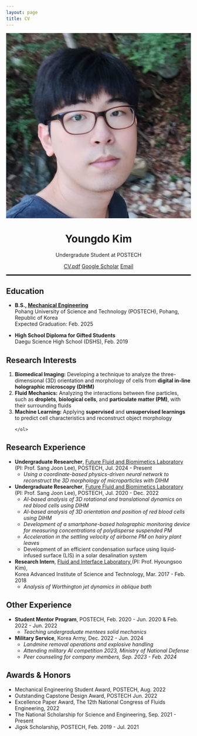 ```yaml
---
layout: page
title: CV
---
```





<div class="profile" style="text-align: center;">
  <img src="/smile2.jpg" alt="Profile Picture" style="display: block; margin: 0 auto;">
  <h1>Youngdo Kim</h1>
  <p>Undergradute Student at POSTECH</p>
  <div class="contact-info">
    <a href="/Curriculum Vitae_YoungdoKim.pdf">CV.pdf</a>
    <a href="https://scholar.google.com/citations?user=hcQTdngAAAAJ&hl=ko">Google Scholar</a>
    <a href="mailto:[youngdokim@postech.ac.kr]">Email</a>
    
  </div>
</div>

<hr style='border : 1.5px solid black;'>

<section>
  <h2>Education</h2>
        
  <!-- B.S. Section -->
  <div class="education-section">
    <ul>
      <li><strong>B.S., <a href="https://me.postech.ac.kr/">Mechanical Engineering</a></strong></li>
      Pohang University of Science and Technology (POSTECH), Pohang, Republic of Korea <br> Expected Graduation: Feb. 2025
      <!-- <br><strong>Overall GPA:</strong> 3.90/4.30 -->
    </ul>
  </div>

  <!-- High School Diploma Section -->
  <div class="education-section">
    <ul>
      <li><strong>High School Diploma for Gifted Students</strong></li>
      Daegu Science High School (DSHS), Feb. 2019
    </ul>
  </div>
</section>

<section>
    <h2>Research Interests</h2>
    <ol>
        <li><strong>Biomedical Imaging:</strong> Developing a technique to analyze the three-dimensional (3D) orientation and morphology of cells from <strong>digital in-line holographic microscopy (DIHM)</strong></li>
        <li><strong>Fluid Mechanics:</strong> Analyzing the interactions between fine particles, such as <strong>droplets</strong>, <strong>biological cells</strong>, and <strong>particulate matter (PM)</strong>, with their surrounding fluids</li>
        <li><strong>Machine Learning:</strong> Applying <strong>supervised</strong> and <strong>unsupervised learnings</strong> to predict cell characteristics and reconstruct object morphology</li>

        
    </ol>
    
</section>

<section>
    <h2>Research Experience</h2>
    <ul class="experience">
        <li><strong>Undergraduate Researcher</strong>, <a href="http://bbrc.postech.ac.kr/">Future Fluid and Biomimetics Laboratory </a> <br> (PI: Prof. Sang Joon Lee), POSTECH, Jul. 2024 - Present
            <ul class="experience-list">
              <li><em>Using a coordinate-based physics-driven neural network to reconstruct the 3D morphology of microparticles with DIHM</em></li>
            </ul>
        </li>
        <li><strong>Undergraduate Researcher</strong>, <a href="http://bbrc.postech.ac.kr/">Future Fluid and Biomimetics Laboratory </a> <br> (PI: Prof. Sang Joon Lee), POSTECH, Jul. 2020 - Dec. 2022
            <ul class="experience-list">
                <li><em>AI-based analysis of 3D rotational and translational dynamics on red blood cells using DIHM</em></li>
                <li><em>AI-based analysis of 3D orientation and position of red blood cells using DIHM</em></li>
                <li><em>Development of a smartphone-based holographic monitoring device for measuring concentrations of polydisperse suspended PM</em></li>
                <li><em>Acceleration in the settling velocity of airborne PM on hairy plant leaves</em></li>
                <li>Development of an efficient condensation surface using liquid-infused surface (LIS) in a solar desalination system</li>
            </ul>
        </li>
        <li><strong>Research Intern</strong>, <a href="https://hyoungsookimm.wixsite.com/filkaist">Fluid and Interface Laboratory </a> (PI: Prof. Hyoungsoo Kim),
          <br> Korea Advanced Institute of Science and Technology, Mar. 2017 - Feb. 2018
            <ul class="experience-list"> 
              <li><em>Analysis of Worthington jet dynamics in oblique bath</em></li>
            </ul>
        </li>
    </ul>
</section>

<section>
    <h2>Other Experience</h2>
    <ul class="experience">
        <li><strong>Student Mentor Program</strong>, POSTECH, Feb. 2020 - Jun. 2020 & Feb. 2022 - Jun. 2022
            <ul class="experience-list">
                <li><em>Teaching undergraduate mentees solid mechanics</em></li>
            </ul>
        </li>
        <li><strong>Military Service</strong>, Korea Army, Dec. 2022 - Jun. 2024
            <ul class="experience-list">
                <li><em>Landmine removal operations and explosive handling</em></li>
                <li><em>Attending military AI competition 2023, Ministry of National Defense</em></li>
                <li><em>Peer counseling for company members, Sep. 2023 - Feb. 2024</em></li>
            </ul>
        </li>
    </ul>
</section>

<section>
            <h2>Awards & Honors</h2>
            <ul class="awards">
                <li>Mechanical Engineering Student Award, POSTECH, Aug. 2022</li>
                <li>Outstanding Capstone Design Award, POSTECH Jun. 2022</li>
                <li>Excellence Paper Award, The 12th National Congress of Fluids Engineering, 2022</li>
                <li>The National Scholarship for Science and Engineering, Sep. 2021 - Present</li>
                <li>Jigok Scholarship, POSTECH, Feb. 2019 - Jul. 2021</li>
            </ul>
  </section>
